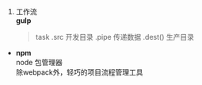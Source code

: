 1. 工作流<br>
  **gulp**
    >task
    .src 开发目录
    .pipe 传递数据
    .dest() 生产目录

  - **npm**<br>
    node 包管理器<br>
    除webpack外，轻巧的项目流程管理工具
